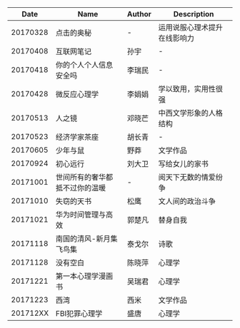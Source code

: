 Date|Name|Author|Description
---|---|---|---
20170328|点击的奥秘|-|运用说服心理术提升在线影响力
20170408|互联网笔记|孙宇|-
20170418|你的个人个人信息安全吗|李瑞民|-
20170428|微反应心理学|李娟娟|学以致用，实用性很强
20170513|人之镜|邓晓芒|中西文学形象的人格结构
20170523|经济学家茶座|胡长青|-
20170605|少年与鼠|野莽|文学作品
20170924|初心远行|刘大卫|写给女儿的家书
20171001|世间所有的奢华都抵不过你的温暖|-|阅天下无数的情爱纷争
20171010|失窃的天书|松鹰|文人间的政治斗争
20171021|华为时间管理与高效|郭楚凡|替身自我
20171118|南国的清风-新月集飞鸟集|泰戈尔|诗歌
20171128|没有空白|陈晓萍|心理学
20171221|第一本心理学漫画书|吴瑞君|心理学
20171223|西湾|西米|文学作品
201712XX|FBI犯罪心理学|盛唐|心理学
